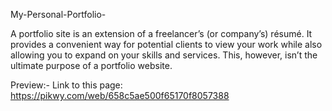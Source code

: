 My-Personal-Portfolio-

A portfolio site is an extension of a freelancer’s (or company’s) résumé. It provides a convenient way for potential clients to view your work while also allowing you to expand on your skills and services. This, however, isn’t the ultimate purpose of a portfolio website.

Preview:-
Link to this page: https://pikwy.com/web/658c5ae500f65170f8057388


